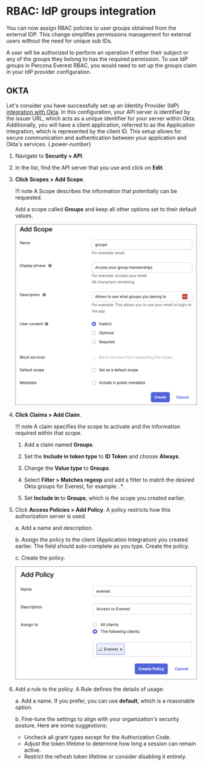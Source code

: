 # RBAC: IdP groups integration

You can now assign RBAC policies to user groups obtained from the external IDP. This change simplifies permissions management for external users without the need for unique sub IDs.

A user will be authorized to perform an operation if either their subject or any of the groups they belong to has the required permission. To use IdP groups in Percona Everest RBAC, you would need to set up the groups claim in your IdP provider configuration.

## OKTA

Let's consider you have successfully set up an Identity Provider (IdP) [integration with Okta](Idp_integration.md#configure-oidc-on-the-provider-side). In this configuration, your API server is identified by the issuer URL, which acts as a unique identifier for your server within Okta. Additionally, you will have a client application, referred to as the Application integration, which is represented by the client ID. This setup allows for secure communication and authentication between your application and Okta's services.
{.power-number}

1. Navigate to **Security > API**.

2. In the list, find the API server that you use and click on **Edit**.

3. **Click Scopes > Add Scope**. 

    !!! note
        A Scope describes the information that potentially can be requested.  
    
    Add a scope called **Groups** and keep all other options set to their default values.

    ![!image](../images/scr_scope.png)

4. **Click Claims > Add Claim**. 

    !!! note
        A claim specifies the scope to activate and the information required within that scope.

    1. Add a claim named **Groups**.

    2. Set the **Include in token type** to **ID Token** and choose **Always**.

    3. Change the **Value type** to **Groups**.

    4. Select **Filter > Matches regexp** and add a filter to match the desired Okta groups for Everest, for example: .*.

    5. Set **Include in** to **Groups**, which is the scope you created earlier.

5. Click **Access Policies > Add Policy**. A policy restricts how this authorization server is used.

    a. Add a name and description.

    b. Assign the policy to the client (Application Integration) you created earlier. The field should auto-complete as you type. Create the policy.

    c. Create the policy.

    ![!image](../images/scr_policy.png)

6. Add a rule to the policy. A Rule defines the details of usage:

    a. Add a name. If you prefer, you can use **default**, which is a reasonable option.

    b. Fine-tune the settings to align with your organization's security posture. Here are some suggestions:

     - Uncheck all grant types except for the Authorization Code.
     -  Adjust the token lifetime to determine how long a session can remain active.
    - Restrict the refresh token lifetime or consider disabling it entirely.






































